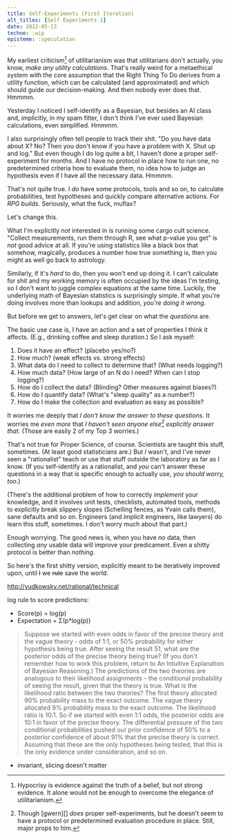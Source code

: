 ```yaml
---
title: Self-Experiments (First Iteration)
alt_titles: [Self Experiments 1]
date: 2012-05-13
techne: :wip
episteme: :speculation
---
```


My earliest criticism[^not] of utilitarianism was that utilitarians don't actually, you know, *make any utility calculations*. That's really weird for a metaethical system with the core assumption that the Right Thing To Do derives from a utility function, which can be calculated (and approximated) and which should guide our decision-making. And then nobody ever does that. Hmmmm.

[^not]: Hypocrisy is evidence against the truth of a belief, but not strong evidence. It alone would not be enough to overcome the elegance of utilitarianism.

Yesterday I noticed I self-identify as a Bayesian, but besides an AI class and, implicitly, in my spam filter, I don't think I've ever used Bayesian calculations, even simplified. Hmmmm.

I also surprisingly often tell people to track their shit. "Do you have data about X? No? Then you don't know if you have a problem with X. Shut up and log." But even though I do log quite a bit, I haven't done a proper self-experiment for months. And I have no protocol in place how to run one, no predetermined criteria how to evaluate them, no idea how to judge an hypothesis even if I have all the necessary data. Hmmmm.

That's not quite true. I *do* have some protocols, tools and so on, to calculate probabilities, test hypotheses and quickly compare alternative actions. For *RPG builds*. Seriously, what the fuck, muflax?

Let's change this.

What I'm explicitly *not* interested in is running some cargo cult science. "Collect measurements, run them through R, see what p-value you get" is *not* good advice at all. If you're using statistics like a black box that somehow, magically, produces a number how true something is, then you might as well go back to astrology.

Similarly, if it's *hard* to do, then you won't end up doing it. I can't calculate for shit and my working memory is often occupied by the ideas I'm testing, so I don't want to juggle complex equations at the same time. Luckily, the underlying math of Bayesian statistics is surprisingly simple. If what you're doing involves more than lookups and addition, *you're doing it wrong*.

But before we get to answers, let's get clear on what the *questions* are.

The basic use case is, I have an action and a set of properties I think it affects. (E.g., drinking coffee and sleep duration.) So I ask myself:

1. Does it have an effect? (placebo yes/no?)
2. How much? (weak effects vs. strong effects)
3. What data do I need to collect to determine that? (What needs logging?)
4. How much data? (How large of an N do I need? When can I stop logging?)
5. How do I collect the data? (Blinding? Other measures against biases?)
6. How do I quantify data? (What's "sleep quality" as a number?)
7. How do I make the collection and evaluation as easy as possible?

It worries me deeply that *I don't know the answer to these questions*. It worries me *even more* that *I haven't seen anyone else[^gwern] explicitly answer that*. (Those are easily 2 of my Top 3 worries.)

[^gwern]: Though [gwern][] *does* proper self-experiments, but he doesn't seem to have a protocol or predetermined evaluation procedure in place. Still, major props to him.

That's not true for Proper Science, of course. Scientists are taught this stuff, sometimes. (At least good statisticians are.) But *I* wasn't, and I've never seen a "rationalist" teach or use that stuff outside the laboratory as far as I know. (If you self-identify as a rationalist, and *you* can't answer these questions in a way that is specific enough to actually use, *you should worry, too*.)

(There's the additional problem of how to correctly *implement* your knowledge, and it involves unit tests, checklists, automated tools, methods to explicitly break slippery slopes (Schelling fences, as Yvain calls them), sane defaults and so on. Engineers (and implicit engineers, like lawyers) do learn this stuff, sometimes. I don't worry much about that part.)

Enough worrying. The good news is, when you have *no* data, then collecting *any* usable data will improve your predicament. Even a shitty protocol is better than *nothing*.

So here's the first shitty version, explicitly meant to be iteratively improved upon, until <del>I</del> we <del>rule</del> save the world.

http://yudkowsky.net/rational/technical

log rule to score predictions:
- Score(p) = log(p)
- Expectation = Σ(p*log(p))

> Suppose we started with even odds in favor of the precise theory and the vague theory - odds of 1:1, or 50% probability for either hypothesis being true. After seeing the result 51, what are the posterior odds of the precise theory being true? (If you don't remember how to work this problem, return to An Intuitive Explanation of Bayesian Reasoning.) The predictions of the two theories are analogous to their likelihood assignments - the conditional probability of seeing the result, given that the theory is true. What is the likelihood ratio between the two theories? The first theory allocated 90% probability mass to the exact outcome. The vague theory allocated 9% probability mass to the exact outcome. The likelihood ratio is 10:1. So if we started with even 1:1 odds, the posterior odds are 10:1 in favor of the precise theory. The differential pressure of the two conditional probabilities pushed our prior confidence of 50% to a posterior confidence of about 91% that the precise theory is correct. Assuming that these are the only hypotheses being tested, that this is the only evidence under consideration, and so on. 

- invariant, slicing doesn't matter
